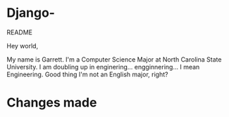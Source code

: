 # Django-
README

Hey world, 

My name is Garrett. I'm a Computer Science Major at North Carolina State University. I am doubling up in enginering... engginnering... I mean Engineering. Good thing I'm not an English major, right?

# Changes made
